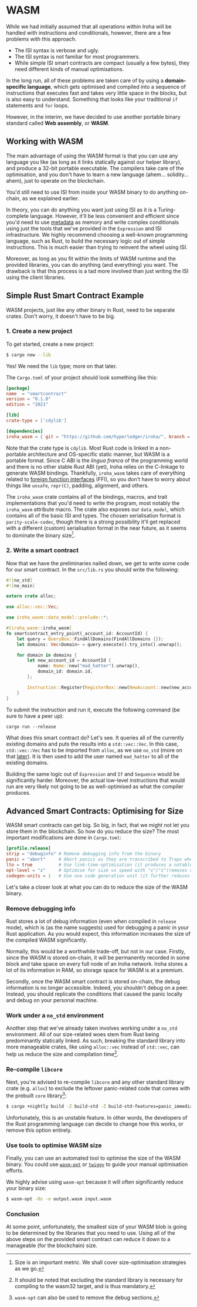 # WASM

While we had initially assumed that all operations within Iroha will be
handled with instructions and conditionals, however, there are a few
problems with this approach.

- The ISI syntax is verbose and ugly.
- The ISI syntax is not familiar for most programmers.
- While simple ISI smart contracts are compact (usually a few bytes), they
  need different kinds of manual optimisations.

In the long run, all of these problems are taken care of by using a
**domain-specific language**, which gets optimised and compiled into a
sequence of instructions that executes fast and takes very little space in
the blocks, but is also easy to understand. Something that looks like your
traditional `if` statements and `for` loops.

However, in the interim, we have decided to use another portable binary
standard called **Web assembly**, or **WASM**.

## Working with WASM

The main advantage of using the WASM format is that you can use any
language you like (as long as it links statically against our helper
library), and produce a 32-bit portable executable. The compilers take care
of the optimisation, and you don't have to learn a new language (ahem...
solidity... ahem), just to operate on the blockchain.

You'd still need to use ISI from inside your WASM binary to do anything
on-chain, as we explained earlier.

In theory, you can do anything you want just using ISI as it is a
Turing-complete language. However, it'll be less convenient and efficient
since you'd need to use [metadata](/guide/blockchain/metadata.md) as memory
and write complex conditionals using just the tools that we've provided in
the `Expression` and ISI infrastructure. We highly recommend choosing a
well-known programming language, such as Rust, to build the necessary logic
out of simple instructions. This is much easier than trying to reinvent the
wheel using ISI.

Moreover, as long as you fit within the limits of WASM runtime and the
provided libraries, you can do anything (and everything) you want. The
drawback is that this process is a tad more involved than just writing the
ISI using the client libraries.

## Simple Rust Smart Contract Example

WASM projects, just like any other binary in Rust, need to be separate
crates. Don't worry, it doesn't have to be big.

### 1. Create a new project

To get started, create a new project:

```bash
$ cargo new --lib
```

Yes! We need the `lib` type; more on that later.

The `Cargo.toml` of your project should look something like this:

```toml
[package]
name  = "smartcontract"
version = "0.1.0"
edition = "2021"

[lib]
crate-type = ['cdylib']

[dependencies]
iroha_wasm = { git = "https://github.com/hyperledger/iroha/", branch = "iroha2-dev" }
```

Note that the crate type is `cdylib`. Most Rust code is linked in a
non-portable architecture and OS-specific static manner, but WASM is a
portable format. Since C ABI is the _lingua franca_ of the programming
world and there is no other stable Rust ABI (yet), Iroha relies on the
C-linkage to generate WASM bindings. Thankfully, `iroha_wasm` takes care of
everything related to [foreign function interfaces](/api/ffi.md) (FFI), so
you don't have to worry about things like `unsafe`, `repr(C)`, padding,
alignment, and others.

The `iroha_wasm` crate contains all of the bindings, macros, and trait
implementations that you'd need to write the program, most notably the
`iroha_wasm` attribute macro. The crate also exposes our `data_model`,
which contains all of the basic ISI and types. The chosen serialisation
format is `parity-scale-codec`, though there is a strong possibility it'll
get replaced with a different (custom) serialisation format in the near
future, as it seems to dominate the binary size[^1].

### 2. Write a smart contract

Now that we have the preliminaries nailed down, we get to write some code
for our smart contract. In the `src/lib.rs` you should write the following:

```rust
#![no_std]
#![no_main]

extern crate alloc;

use alloc::vec::Vec;

use iroha_wasm::data_model::prelude::*;

#[iroha_wasm::iroha_wasm]
fn smartcontract_entry_point(_account_id: AccountId) {
    let query = QueryBox::FindAllDomains(FindAllDomains {});
    let domains: Vec<Domain> = query.execute().try_into().unwrap();

    for domain in domains {
        let new_account_id = AccountId {
            name: Name::new("mad_hatter").unwrap(),
            domain_id: domain.id,
        };

        Instruction::Register(RegisterBox::new(NewAccount::new(new_account_id))).execute();
    }
}
```

To submit the instruction and run it, execute the following command (be
sure to have a peer up):

```
cargo run --release
```

What does this smart contract do? Let's see. It queries all of the
currently existing domains and puts the results into a `std::vec::Vec`. In
this case, `std::vec::Vec` has to be imported from `alloc`, as we use
`no_std` (more on that [later](#work-under-a-no-std-environment)). It is
then used to add the user named `mad_hatter` to all of the existing
domains.

Building the same logic out of `Expression` and `If` and `Sequence` would
be significantly harder. Moreover, the actual low-level instructions that
would run are very likely not going to be as well-optimised as what the
compiler produces.

## Advanced Smart Contracts: Optimising for Size

WASM smart contracts can get big. So big, in fact, that we might not let
you store them in the blockchain. So how do you reduce the size? The most
important modifications are done in `Cargo.toml`:

```toml
[profile.release]
strip = "debuginfo" # Remove debugging info from the binary
panic = "abort"     # Abort panics as they are transcribed to Traps when compiling for WASM anyways
lto = true          # Use link-time-optimisation (it produces a notable decrease in binary size)
opt-level = "z"     # Optimise for size vs speed with "s"/"z"(removes vectorization)
codegen-units = 1   # Use one code generation unit (it further reduces the binary size but increases compilation time)
```

Let's take a closer look at what you can do to reduce the size of the WASM
binary.

### Remove debugging info

Rust stores a lot of debug information (even when compiled in `release`
mode), which is (as the name suggests) used for debugging a panic in your
Rust application. As you would expect, this information increases the size
of the compiled WASM significantly.

Normally, this would be a worthwhile trade-off, but not in our case.
Firstly, since the WASM is stored on-chain, it will be permanently recorded
in some block and take space on every full node of an Iroha network. Iroha
stores a lot of its information in RAM, so storage space for WASM is at a
premium.

Secondly, once the WASM smart contract is stored on-chain, the debug
information is no longer accessible. Indeed, you shouldn't debug on a peer.
Instead, you should replicate the conditions that caused the panic locally
and debug on your personal machine.

### Work under a `no_std` environment

Another step that we've already taken involves working under a `no_std`
environment. All of our size-related woes stem from Rust being
predominantly statically linked. As such, breaking the standard library
into more manageable crates, like using `alloc::vec` instead of `std::vec`,
can help us reduce the size and compilation time[^2].

### Re-compile `libcore`

Next, you're advised to re-compile `libcore` and any other standard library
crate (e.g. `alloc`) to exclude the leftover panic-related code that comes
with the prebuilt `core` library[^3]:

```bash
$ cargo +nightly build -Z build-std -Z build-std-features=panic_immediate_abort --target wasm32-unknown-unknown
```

Unfortunately, this is an unstable feature. In other words, the developers
of the Rust programming language can decide to change how this works, or
remove this option entirely.

### Use tools to optimise WASM size

Finally, you can use an automated tool to optimise the size of the WASM
binary. You could use [`wasm-opt`](https://github.com/WebAssembly/binaryen)
or [`twiggy`](https://rustwasm.github.io/twiggy/) to guide your manual
optimisation efforts.

We highly advise using `wasm-opt` because it will often significantly
reduce your binary size:

```bash
$ wasm-opt -Os -o output.wasm input.wasm
```

### Conclusion

At some point, unfortunately, the smallest size of your WASM blob is going
to be determined by the libraries that you need to use. Using all of the
above steps on the provided smart contract can reduce it down to a
manageable (for the blockchain) size.

[^1]:
    Size is an important metric. We shall cover size-optimisation
    strategies as we go.

[^2]:
    It should be noted that excluding the standard library is necessary for
    compiling to the wasm32 target, and is thus mandatory.

[^3]: `wasm-opt` can also be used to remove the debug sections.
